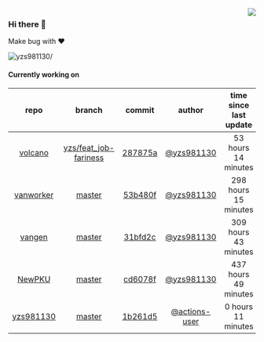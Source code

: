 <img align="right" src="https://github-readme-stats.vercel.app/api?username=yzs981130&show_icons=true&hide_title=true" />

### Hi there 👋


Make bug with ❤️

<p align="left"> <img src=https://komarev.com/ghpvc/?username=yzs981130 alt=yzs981130/> </p>


<!--
**yzs981130/yzs981130** is a ✨ _special_ ✨ repository because its `README.md` (this file) appears on your GitHub profile.

Here are some ideas to get you started:

- 🔭 I’m currently working on ...
- 🌱 I’m currently learning ...
- 👯 I’m looking to collaborate on ...
- 🤔 I’m looking for help with ...
- 💬 Ask me about ...
- 📫 How to reach me: ...
- 😄 Pronouns: ...
- ⚡ Fun fact: ...
-->

#### Currently working on


| repo | branch | commit | author | time since last update | language |
|:---:|:---:|:---:|:---:|:---:|:---:|
| [volcano](https://github.com/yzs981130/volcano) | [yzs/feat_job-fariness](https://github.com/yzs981130/volcano/tree/yzs/feat_job-fariness) |[287875a](https://github.com/yzs981130/volcano/commit/287875ab4305327d60cef83f8c9cf5679588b4bf) | [@yzs981130](https://github.com/yzs981130) |53 hours 14 minutes | ![](https://img.shields.io/badge/language-Go-default.svg?style=flat-square)|
| [vanworker](https://github.com/yzs981130/vanworker) | [master](https://github.com/yzs981130/vanworker/tree/master) |[53b480f](https://github.com/yzs981130/vanworker/commit/53b480f103b538d9c958ecb9bb1e59d859ec2cd7) | [@yzs981130](https://github.com/yzs981130) |298 hours 15 minutes | ![](https://img.shields.io/badge/language-JavaScript-default.svg?style=flat-square)|
| [vangen](https://github.com/yzs981130/vangen) | [master](https://github.com/yzs981130/vangen/tree/master) |[31bfd2c](https://github.com/yzs981130/vangen/commit/31bfd2cd37b4b8e1c41b14e57e180ffd93435aef) | [@yzs981130](https://github.com/yzs981130) |309 hours 43 minutes | ![](https://img.shields.io/badge/language-Go-default.svg?style=flat-square)|
| [NewPKU](https://github.com/yzs981130/NewPKU) | [master](https://github.com/yzs981130/NewPKU/tree/master) |[cd6078f](https://github.com/yzs981130/NewPKU/commit/cd6078f3f0fe9bc2002c0d428794ee59b0b36c02) | [@yzs981130](https://github.com/yzs981130) |437 hours 49 minutes | ![](https://img.shields.io/badge/language-JavaScript-default.svg?style=flat-square)|
| [yzs981130](https://github.com/yzs981130/yzs981130) | [master](https://github.com/yzs981130/yzs981130/tree/master) |[1b261d5](https://github.com/yzs981130/yzs981130/commit/1b261d55b7eb54f6db4315fe7a95c266714910ca) | [@actions-user](https://github.com/actions-user) |0 hours 11 minutes | ![](https://img.shields.io/badge/language-Go-default.svg?style=flat-square)|
